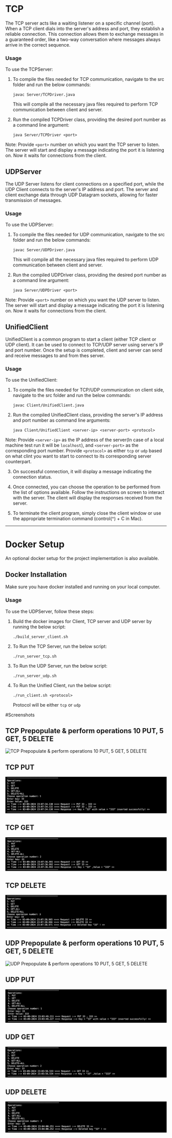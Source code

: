 # TCP

The TCP server acts like a waiting listener on a specific channel (port). When a TCP client dials into the server's address and port, they establish a reliable connection. This connection allows them to exchange messages in a guaranteed order, like a two-way conversation where messages always arrive in the correct sequence.

### Usage

To use the TCPServer:

1. To compile the files needed for TCP communication, navigate to the src folder and run the below commands:

   ```
   javac Server/TCPDriver.java
   ```

   This will compile all the necessary java files required to perform TCP communication between client and server.

2. Run the compiled TCPDriver class, providing the desired port number as a command line argument:

   ```
   java Server/TCPDriver <port>
   ```


Note: Provide `<port>` number on which you want the TCP server to listen. The server will start and display a message indicating the port it is listening on. Now it waits for connections from the client.

## UDPServer

The UDP Server listens for client connections on a specified port, while the UDP Client connects to the server's IP address and port. The server and client exchange data through UDP Datagram sockets, allowing for faster transmission of messages.

### Usage

To use the UDPServer:

1. To compile the files needed for UDP communication, navigate to the src folder and run the below commands:

   ```
   javac Server/UDPDriver.java
   ```

   This will compile all the necessary java files required to perform UDP communication between client and server.

2. Run the compiled UDPDriver class, providing the desired port number as a command line argument:

   ```
   java Server/UDPDriver <port>
   ```


Note: Provide `<port>` number on which you want the UDP server to listen. The server will start and display a message indicating the port it is listening on. Now it waits for connections from the client.


## UnifiedClient

UnifiedClient is a common program to start a client (either TCP client or UDP client). It can be used to connect to TCP/UDP server using server's IP and port number. Once the setup is completed, client and server can send and receive messages to and from thes server.

### Usage

To use the UnifiedClient:

1. To compile the files needed for TCP/UDP communication on client side, navigate to the src folder and run the below commands:

   ```
   javac Client/UnifiedClient.java
   ```

2. Run the compiled UnifiedClient class, providing the server's IP address and port number as command line arguments:

   ```
   java Client/UnifiedClient <server-ip> <server-port> <protocol>
   ```

   
Note: Provide `<server-ip>` as the IP address of the server(In case of a local machine test run it will be `localhost`), and `<server-port>` as the corresponding port number. Provide `<protocol>` as either `tcp` or `udp` based on what clint you want to start to connect to its corresponding server counterpart.

3. On successful connection, it will display a message indicating the connection status.

4. Once connected, you can choose the operation to be performed from the list of options available. Follow the instructions on screen to interact with the server. The client will display the responses received from the server.

5. To terminate the client program, simply close the client window or use the appropriate termination command (control(^) + C in Mac).

-------

# Docker Setup

An optional docker setup for the project implementation is also available.

## Docker Installation

Make sure you have docker installed and running on your local computer.


### Usage

To use the UDPServer, follow these steps:

1. Build the docker images for Client, TCP server and UDP server by running the below script:

   ```
   ./build_server_client.sh
   ```

2. To Run the TCP Server, run the below script:

   ```
   ./run_server_tcp.sh
   ```

3. To Run the UDP Server, run the below script:

    ```
   ./run_server_udp.sh
   ```

4. To Run the Unified Client, run the below script:

    ```
   ./run_client.sh <protocol>
   ```
   Protocol will be either `tcp` or `udp`

#Screenshots

## TCP Prepopulate & perform operations 10 PUT, 5 GET, 5 DELETE
![TCP Prepopulate & perform operations 10 PUT, 5 GET, 5 DELETE](Screenshots/tcp-populate.png)

## TCP PUT
![TCP PUT](Screenshots/tcp-put.png)

## TCP GET
![TCP GET](Screenshots/tcp-get.png)

## TCP DELETE
![TCP DELETE](Screenshots/tcp-delete.png)

## UDP Prepopulate & perform operations 10 PUT, 5 GET, 5 DELETE
![UDP Prepopulate & perform operations 10 PUT, 5 GET, 5 DELETE](Screenshots/udp-populate.png)

## UDP PUT
![UDP PUT](Screenshots/udp-put.png)

## UDP GET
![UDP GET](Screenshots/udp-get.png)

## UDP DELETE
![UDP DELETE](Screenshots/udp-delete.png)

